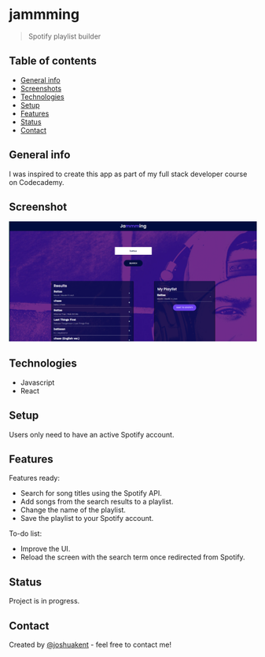 # jammming

> Spotify playlist builder

## Table of contents

- [General info](#general-info)
- [Screenshots](#screenshots)
- [Technologies](#technologies)
- [Setup](#setup)
- [Features](#features)
- [Status](#status)
- [Contact](#contact)

## General info

I was inspired to create this app as part of my full stack developer course on Codecademy.

## Screenshot

![Screenshot of app working](./pictures/jammmingScreenshot.png)

## Technologies

- Javascript
- React

## Setup

Users only need to have an active Spotify account.

## Features

Features ready:

- Search for song titles using the Spotify API.
- Add songs from the search results to a playlist.
- Change the name of the playlist.
- Save the playlist to your Spotify account.

To-do list:

- Improve the UI.
- Reload the screen with the search term once redirected from Spotify.

## Status

Project is in progress.

## Contact

Created by [@joshuakent](josh.kent94@yahoo.co.uk) - feel free to contact me!
